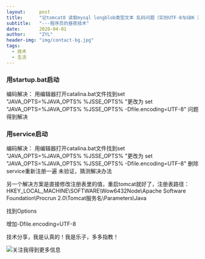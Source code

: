 ```yaml
---
layout:     post
title:      "记tomcat8 读取mysql longblob类型文本 乱码问题（实则UTF-8与GBK 混淆）"
subtitle:   "---程序员的昼夜技术"
date:       2020-04-01
author:     "ZYL"
header-img: "img/contact-bg.jpg"
tags:
  - 技术
  - 生活
---
```


### 用startup.bat启动
编码解决：
用编辑器打开catalina.bat文件找到set "JAVA_OPTS=%JAVA_OPTS% %JSSE_OPTS% 
"更改为 set "JAVA_OPTS=%JAVA_OPTS% %JSSE_OPTS% -Dfile.encoding=UTF-8"
问题得到解决

<!--more-->
### 用service启动
编码解决：
用编辑器打开catalina.bat文件找到set "JAVA_OPTS=%JAVA_OPTS% %JSSE_OPTS% 
"更改为 set "JAVA_OPTS=%JAVA_OPTS% %JSSE_OPTS% -Dfile.encoding=UTF-8"
删除service重新注册一遍
未验证，猜测解决办法

另一个解决方案是直接修改注册表里的值，重启tomcat就好了，注册表路径：HKEY_LOCAL_MACHINE\SOFTWARE\Wow6432Node\Apache Software Foundation\Procrun 2.0\Tomcat服务名\Parameters\Java

找到Options

增加-Dfile.encoding=UTF-8

技术分享，我是认真的！我是乐子，多多指教！

 ![关注我得到更多信息](https://gitee.com/yingle1991/resource/raw/master/static/blog/passme.png)
